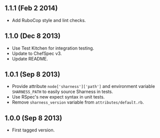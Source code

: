 1.1.1 (Feb 2 2014)
------------------

* Add RuboCop style and lint checks.

1.1.0 (Dec 8 2013)
------------------

* Use Test Kitchen for integration testing.
* Update to ChefSpec v3.
* Update README.

1.0.1 (Sep 8 2013)
------------------

* Provide attribute `node['sharness']['path']` and environment variable
  `SHARNESS_PATH` to easily source Sharness in tests.
* Use RSpec's new expect syntax in unit tests.
* Remove `sharness_version` variable from `attributes/default.rb`.

1.0.0 (Sep 8 2013)
------------------

* First tagged version.
